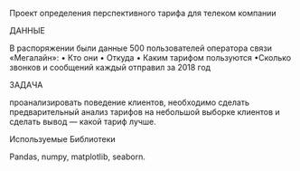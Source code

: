 Проект определения перспективного тарифа для телеком компании

ДАННЫЕ

В распоряжении были данные 500 пользователей оператора связи «Мегалайн»: 
• Кто они 
• Откуда
• Каким тарифом пользуются
•Сколько звонков и сообщений каждый отправил за 2018 год

ЗАДАЧА

проанализировать поведение клиентов, необходимо сделать предварительный анализ тарифов на небольшой выборке клиентов и сделать вывод — какой тариф лучше.

Используемые Библиотеки

Pandas, numpy, matplotlib, seaborn.
